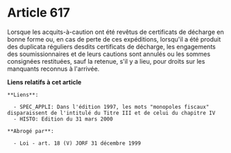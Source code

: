 # Article 617

Lorsque les acquits-à-caution ont été revêtus de certificats de décharge en bonne forme ou, en cas de perte de ces
expéditions, lorsqu'il a été produit des duplicata réguliers desdits certificats de décharge, les engagements des
soumissionnaires et de leurs cautions sont annulés ou les sommes consignées restituées, sauf la retenue, s'il y a lieu, pour
droits sur les manquants reconnus à l'arrivée.

**Liens relatifs à cet article**

	**Liens**:

	  - SPEC_APPLI: Dans l'édition 1997, les mots "monopoles fiscaux" disparaissent de l'intitulé du Titre III et de celui du chapitre IV
	  - HISTO: Edition du 31 mars 2000

	**Abrogé par**:

	  - Loi - art. 18 (V) JORF 31 décembre 1999
